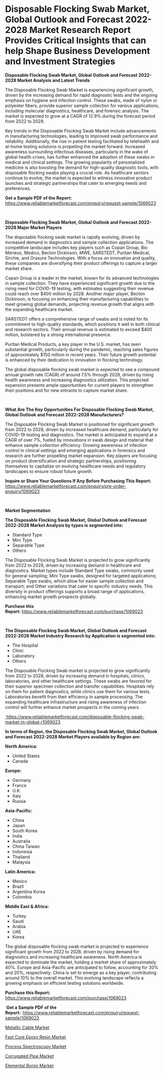 <p><h1>Disposable Flocking Swab Market, Global Outlook and Forecast 2022-2028 Market Research Report Provides Critical Insights that can help Shape Business Development and Investment Strategies</h1></p><p><strong>Disposable Flocking Swab Market, Global Outlook and Forecast 2022-2028 Market Analysis and Latest Trends</strong></p>
<p><p>The Disposable Flocking Swab Market is experiencing significant growth, driven by the increasing demand for rapid diagnostic tests and the ongoing emphasis on hygiene and infection control. These swabs, made of nylon or polyester fibers, provide superior sample collection for various applications, including molecular diagnostics, healthcare, and forensic analysis. The market is expected to grow at a CAGR of 12.9% during the forecast period from 2022 to 2028.</p><p>Key trends in the Disposable Flocking Swab Market include advancements in manufacturing technologies, leading to improved swab performance and reliability. Additionally, the rise in patient testing facilitated by telehealth and at-home testing solutions is propelling the market forward. Increased awareness surrounding infectious diseases, particularly in the wake of global health crises, has further enhanced the adoption of these swabs in medical and clinical settings. The growing popularity of personalized medicine is also boosting the demand for high-quality diagnostic tools, with disposable flocking swabs playing a crucial role. As healthcare sectors continue to evolve, the market is expected to witness innovative product launches and strategic partnerships that cater to emerging needs and preferences.</p></p>
<p><strong>Get a Sample PDF of the Report:&nbsp;</strong> <a href="https://www.reliablemarketforecast.com/enquiry/request-sample/1069023">https://www.reliablemarketforecast.com/enquiry/request-sample/1069023</a></p>
<p>&nbsp;</p>
<p><strong>Disposable Flocking Swab Market, Global Outlook and Forecast 2022-2028 Major Market Players</strong></p>
<p><p>The disposable flocking swab market is rapidly evolving, driven by increased demand in diagnostics and sample collection applications. The competitive landscape includes key players such as Copan Group, Bio Mérieux, Medico, Becton Dickinson, MWE, SARSTEDT, Puritan Medical, Sirchie, and Orasure Technologies. With a focus on innovation and quality, these companies are diversifying their product offerings to capture a larger market share. </p><p>Copan Group is a leader in the market, known for its advanced technologies in sample collection. They have experienced significant growth due to the rising need for COVID-19 testing, with estimates suggesting their revenue could reach over $400 million by 2028. Another major player, Becton Dickinson, is focusing on enhancing their manufacturing capabilities to meet growing global demands, projecting revenue growth that aligns with the expanding healthcare market.</p><p>SARSTEDT offers a comprehensive range of swabs and is noted for its commitment to high-quality standards, which positions it well in both clinical and research sectors. Their annual revenue is estimated to exceed $400 million, bolstered by a strong international presence.</p><p>Puritan Medical Products, a key player in the U.S. market, has seen substantial growth, particularly during the pandemic, reaching sales figures of approximately $150 million in recent years. Their future growth potential is enhanced by their dedication to innovation in flocking technology.</p><p>The global disposable flocking swab market is expected to see a compound annual growth rate (CAGR) of around 7.5% through 2028, driven by rising health awareness and increasing diagnostics utilization. This projected expansion presents ample opportunities for current players to strengthen their positions and for new entrants to capture market share.</p></p>
<p>&nbsp;</p>
<p><strong>What Are The Key Opportunities For Disposable Flocking Swab Market, Global Outlook and Forecast 2022-2028 Manufacturers?</strong></p>
<p><p>The Disposable Flocking Swab Market is positioned for significant growth from 2022 to 2028, driven by increased healthcare demand, particularly for COVID-19 testing and diagnostics. The market is anticipated to expand at a CAGR of over 7%, fueled by innovations in swab design and material that enhance sample collection efficiency. Growing awareness of infection control in clinical settings and emerging applications in forensics and research are further propelling market expansion. Key players are focusing on product diversification and strategic partnerships, positioning themselves to capitalize on evolving healthcare needs and regulatory landscapes to ensure robust future growth.</p></p>
<p><strong>Inquire or Share Your Questions If Any Before Purchasing This Report:</strong> <a href="https://www.reliablemarketforecast.com/enquiry/pre-order-enquiry/1069023">https://www.reliablemarketforecast.com/enquiry/pre-order-enquiry/1069023</a></p>
<p>&nbsp;</p>
<p><strong>Market Segmentation</strong></p>
<p><strong>The Disposable Flocking Swab Market, Global Outlook and Forecast 2022-2028 Market Analysis by types is segmented into:</strong></p>
<p><ul><li>Standard Type</li><li>Mini Type</li><li>Separable Type</li><li>Others</li></ul></p>
<p><p>The Disposable Flocking Swab Market is projected to grow significantly from 2022 to 2028, driven by increasing demand in healthcare and diagnostics. Market types include Standard Type swabs, commonly used for general sampling; Mini Type swabs, designed for targeted applications; Separable Type swabs, which allow for easier sample collection and transport; and Other variations that cater to specific industry needs. This diversity in product offerings supports a broad range of applications, enhancing market growth prospects globally.</p></p>
<p><strong>Purchase this Report:&nbsp;</strong><a href="https://www.reliablemarketforecast.com/purchase/1069023">https://www.reliablemarketforecast.com/purchase/1069023</a></p>
<p>&nbsp;</p>
<p><strong>The Disposable Flocking Swab Market, Global Outlook and Forecast 2022-2028 Market Industry Research by Application is segmented into:</strong></p>
<p><ul><li>The Hospital</li><li>Clinic</li><li>Laboratory</li><li>Others</li></ul></p>
<p><p>The Disposable Flocking Swab market is projected to grow significantly from 2022 to 2028, driven by increasing demand in hospitals, clinics, laboratories, and other healthcare settings. These swabs are favored for their superior specimen collection and transfer capabilities. Hospitals rely on them for patient diagnostics, while clinics use them for various tests. Laboratories benefit from their efficiency in sample processing. The expanding healthcare infrastructure and rising awareness of infection control will further enhance market prospects in the coming years.</p></p>
<p><a href="https://www.reliablemarketforecast.com/disposable-flocking-swab-market-in-global-r1069023">&nbsp;https://www.reliablemarketforecast.com/disposable-flocking-swab-market-in-global-r1069023</a></p>
<p><strong>In terms of Region, the Disposable Flocking Swab Market, Global Outlook and Forecast 2022-2028 Market Players available by Region are:</strong></p>
<p>
    <p> <strong> North America: </strong>
        <ul>
            <li>United States</li>
            <li>Canada</li>
        </ul>
        </p> 
    <p> <strong> Europe: </strong>
        <ul>
            <li>Germany</li>
            <li>France</li>
            <li>U.K.</li>
            <li>Italy</li>
            <li>Russia</li>
        </ul>
        </p> 
    <p> <strong> Asia-Pacific: </strong>
        <ul>
            <li>China</li>
            <li>Japan</li>
            <li>South Korea</li>
            <li>India</li>
            <li>Australia</li>
            <li>China Taiwan</li>
            <li>Indonesia</li>
            <li>Thailand</li>
            <li>Malaysia</li>
        </ul>
        </p> 
    <p> <strong> Latin America: </strong>
        <ul>
            <li>Mexico</li>
            <li>Brazil</li>
            <li>Argentina Korea</li>
            <li>Colombia</li>
        </ul>
        </p> 
    <p> <strong> Middle East & Africa: </strong>
        <ul>
            <li>Turkey</li>
            <li>Saudi</li>
            <li>Arabia</li>
            <li>UAE</li>
            <li>Korea</li>
        </ul>
    </p>
    </p>
<p><p>The global disposable flocking swab market is projected to experience significant growth from 2022 to 2028, driven by rising demand for diagnostics and increasing healthcare awareness. North America is expected to dominate the market, holding a market share of approximately 40%. Europe and Asia-Pacific are anticipated to follow, accounting for 30% and 20%, respectively. China is set to emerge as a key player, contributing around 10% to the overall market. This evolving landscape reflects a growing emphasis on efficient testing solutions worldwide.</p></p>
<p><strong>Purchase this Report: </strong><a href="https://www.reliablemarketforecast.com/purchase/1069023">https://www.reliablemarketforecast.com/purchase/1069023</a></p>
<p>&nbsp;<strong>Get a Sample PDF of the Report:&nbsp;&nbsp;</strong><a href="https://www.reliablemarketforecast.com/enquiry/request-sample/1069023">https://www.reliablemarketforecast.com/enquiry/request-sample/1069023</a></p>
<p><strong></strong></p>
<p><p><a href="https://medium.com/@lawandasudgd/how-regional-and-global-trends-are-shaping-the-metallic-cable-market-for-the-year-2024-2031-3a2457c1f2b8">Metallic Cable Market</a></p><p><a href="https://medium.com/@luke.wilson7856/the-fast-cure-epoxy-resin-market-decisions-are-mostly-driven-by-resource-optimization-and-e4763c247db7">Fast Cure Epoxy Resin Market</a></p><p><a href="https://www.linkedin.com/pulse/what-factors-influence-process-spectroscopy-market-coming-xrfyf?trackingId=3Xa1woqDQr%2B1Zj6CLZZA%2FQ%3D%3D">Process Spectroscopy Market</a></p><p><a href="https://issuu.com/reportprime-2/docs/corrugated-pipe-market-size-2030.pp_14e0de1d1cc154">Corrugated Pipe Market</a></p><p><a href="https://issuu.com/reportprime-2/docs/elemental-boron-market-size-2030.pp_c4295207ec8aa9">Elemental Boron Market</a></p></p>